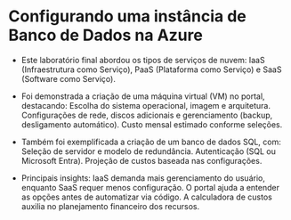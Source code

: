 # Configurando uma instância de Banco de Dados na Azure

- Este laboratório final abordou os tipos de serviços de nuvem: IaaS (Infraestrutura como Serviço), PaaS (Plataforma como Serviço) e SaaS (Software como Serviço).

- Foi demonstrada a criação de uma máquina virtual (VM) no portal, destacando:
Escolha do sistema operacional, imagem e arquitetura.
Configurações de rede, discos adicionais e gerenciamento (backup, desligamento automático).
Custo mensal estimado conforme seleções.

- Também foi exemplificada a criação de um banco de dados SQL, com:
Seleção de servidor e modelo de redundância.
Autenticação (SQL ou Microsoft Entra).
Projeção de custos baseada nas configurações.

- Principais insights:
IaaS demanda mais gerenciamento do usuário, enquanto SaaS requer menos configuração.
O portal ajuda a entender as opções antes de automatizar via código.
A calculadora de custos auxilia no planejamento financeiro dos recursos.
